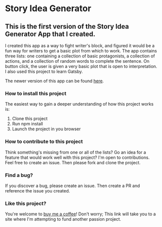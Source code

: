# Story Idea Generator

## This is the first version of the Story Idea Generator App that I created.

I created this app as a way to fight writer's block, and figured it would be a fun way for writers to get a basic plot from which to work. The app contains three lists: one containing a collection of basic protagonists, a collection of actions, and a collection of random words to complete the sentence. On button click, the user is given a very basic plot that is open to interpretation. I also used this project to learn Gatsby.

The newer version of this app can be found [here](https://github.com/Holgermueller/SIGMK2).

### How to install this project

The easiest way to gain a deeper understanding of how this project works is:

1. Clone this project
2. Run npm install
3. Launch the project in you browser

### How to contribute to this project
Think something's missing from one or all of the lists? Go an idea for a feature that would work well with this project? I'm open to contributions. Feel free to create an issue. Then please fork and clone the project.

### Find a bug?
If you discover a bug, please create an issue. Then create a PR and reference the issue you created.

### Like this project?
You're welcome to [buy me a coffee](https://ko-fi.com/holgermuellerart)! Don't worry; This link will take you to a site where I'm attempting to fund another passion project.





